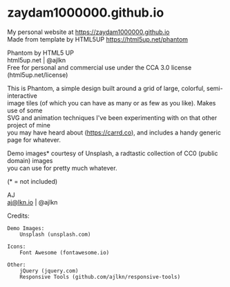 # zaydam1000000.github.io
My personal website at https://zaydam1000000.github.io  
Made from template by HTML5UP
https://html5up.net/phantom  

Phantom by HTML5 UP  
html5up.net | @ajlkn  
Free for personal and commercial use under the CCA 3.0 license (html5up.net/license)  
  
  
This is Phantom, a simple design built around a grid of large, colorful, semi-interactive  
image tiles (of which you can have as many or as few as you like). Makes use of some  
SVG and animation techniques I've been experimenting with on that other project of mine  
you may have heard about (https://carrd.co), and includes a handy generic page for whatever.  
  
Demo images* courtesy of Unsplash, a radtastic collection of CC0 (public domain) images  
you can use for pretty much whatever.  
  
(* = not included)  

AJ  
aj@lkn.io | @ajlkn  
  
  
Credits:  
  
	Demo Images:  
		Unsplash (unsplash.com)  
  
	Icons:  
		Font Awesome (fontawesome.io)  
  
	Other:  
		jQuery (jquery.com)  
		Responsive Tools (github.com/ajlkn/responsive-tools)  
